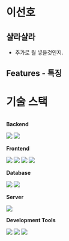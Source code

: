 # 이선호

## 샬라샬라

- 추가로 뭘 넣을것인지.

## Features - 특징

# 기술 스택
<div style="display:flex; flex-direction:column; align-items:flex-start;">
    <!-- Backend -->
    <p><strong>Backend</strong></p>
    <div>
        <img src="https://img.shields.io/badge/Java-007396?style=for-the-badge&logo=Java&logoColor=white"> 
        <img src="https://img.shields.io/badge/Spring Boot-6DB33F?style=for-the-badge&logo=spring boot&logoColor=white"> 
    </div>
        <!-- Frontend -->
    <p><strong>Frontend</strong></p>
    <div>
        <img src="https://img.shields.io/badge/html5-E34F26?style=flat-square&logo=html5&logoColor=white"> 
        <img src="https://img.shields.io/badge/css-1572B6?style=flat-square&logo=css3&logoColor=white"> 
        <img src="https://img.shields.io/badge/javascript-F7DF1E?style=flat-square&logo=javascript&logoColor=black">
        <img src="https://img.shields.io/badge/react-61DAFB?style=flat-square&logo=React&logoColor=black"> 
    </div>
    <!-- Database -->
    <p><strong>Database</strong></p>
    <div>
        <img src="https://img.shields.io/badge/oracle-F80000?style=for-the-badge&logo=oracle&logoColor=white"> 
        <img src="https://img.shields.io/badge/mysql-4479A1?style=for-the-badge&logo=mysql&logoColor=white"> 
    </div>
    <!-- Server -->
    <p><strong>Server</strong></p>
    <div>
        <img src="https://img.shields.io/badge/apache tomcat-F8DC75?style=for-the-badge&logo=apachetomcat&logoColor=black">
    </div>
    <!--     Development Tools -->
    <p><strong>Development Tools</strong></p>
    <div>
        <img src="https://img.shields.io/badge/Intellij IDEA-000000?style=flat-square&logo=intellijidea&logoColor=black">
        <img src="https://img.shields.io/badge/Visual Studio Code-007ACC?style=flat-square&logo=visualstudiocode&logoColor=black">
        <img src="https://img.shields.io/badge/Eclipseide IDE-2C2255?style=flat-square&logo=eclipseide&logoColor=black">
    </div>
</div>

